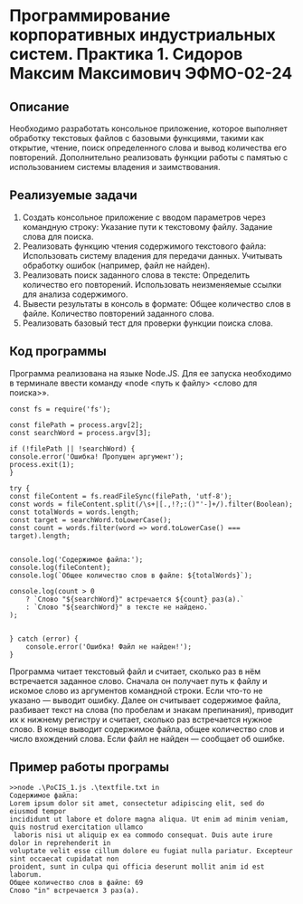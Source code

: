 # Программирование корпоративных индустриальных систем. Практика 1. Сидоров Максим Максимович ЭФМО-02-24
## Описание
Необходимо разработать консольное приложение, которое выполняет обработку текстовых файлов с базовыми функциями, такими как открытие, чтение, поиск определенного слова и вывод количества его повторений. Дополнительно реализовать функции работы с памятью с использованием системы владения и заимствования.
## Реализуемые задачи
1.	Создать консольное приложение с вводом параметров через командную строку:
Указание пути к текстовому файлу.
Задание слова для поиска.
2.	Реализовать функцию чтения содержимого текстового файла:
Использовать систему владения для передачи данных.
Учитывать обработку ошибок (например, файл не найден).
3.	Реализовать поиск заданного слова в тексте:
Определить количество его повторений.
Использовать неизменяемые ссылки для анализа содержимого.
4.	Вывести результаты в консоль в формате:
Общее количество слов в файле.
Количество повторений заданного слова.
5.	Реализовать базовый тест для проверки функции поиска слова.
## Код программы
Программа реализована на языке Node.JS. Для ее запуска необходимо в терминале ввести команду «node <путь к файлу> <слово для поиска>».

    const fs = require('fs');

    const filePath = process.argv[2]; 
    const searchWord = process.argv[3]; 

    if (!filePath || !searchWord) {
    console.error('Ошибка! Пропущен аргумент');
    process.exit(1);
    }

    try {
    const fileContent = fs.readFileSync(filePath, 'utf-8');
    const words = fileContent.split(/\s+|[.,!?;:()"'-]+/).filter(Boolean);
    const totalWords = words.length;
    const target = searchWord.toLowerCase();
    const count = words.filter(word => word.toLowerCase() === target).length;


    console.log('Содержимое файла:');
    console.log(fileContent);
    console.log(`Общее количество слов в файле: ${totalWords}`);
 
    console.log(count > 0
        ? `Слово "${searchWord}" встречается ${count} раз(а).`
        : `Слово "${searchWord}" в тексте не найдено.`
    );


    } catch (error) {
        console.error('Ошибка! Файл не найден!');
    }

Программа читает текстовый файл и считает, сколько раз в нём встречается заданное слово. Сначала он получает путь к файлу и искомое слово из аргументов командной строки. Если что-то не указано — выводит ошибку. Далее он считывает содержимое файла, разбивает текст на слова (по пробелам и знакам препинания), приводит их к нижнему регистру и считает, сколько раз встречается нужное слово. В конце выводит содержимое файла, общее количество слов и число вхождений слова. Если файл не найден — сообщает об ошибке. 

## Пример работы програмы

    >>node .\PoCIS_1.js .\textfile.txt in
    Содержимое файла:
    Lorem ipsum dolor sit amet, consectetur adipiscing elit, sed do eiusmod tempor 
    incididunt ut labore et dolore magna aliqua. Ut enim ad minim veniam, quis nostrud exercitation ullamco
     laboris nisi ut aliquip ex ea commodo consequat. Duis aute irure dolor in reprehenderit in
    voluptate velit esse cillum dolore eu fugiat nulla pariatur. Excepteur sint occaecat cupidatat non
    proident, sunt in culpa qui officia deserunt mollit anim id est laborum.
    Общее количество слов в файле: 69
    Слово "in" встречается 3 раз(а).

